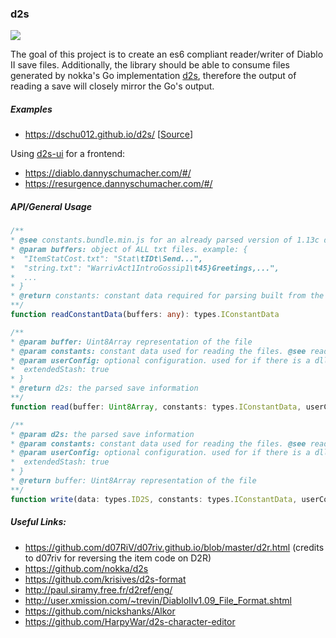 ### d2s

![](https://github.com/dschu012/d2s/workflows/.github/workflows/release.yml/badge.svg)

The goal of this project is to create an es6 compliant reader/writer of Diablo II save files. Additionally, the library should be able to consume files generated by nokka's Go implementation [d2s](https://github.com/nokka/d2s), therefore the output of reading a save will closely mirror the Go's output.

##### Examples
* https://dschu012.github.io/d2s/  [[Source](docs/index.html)]

Using [d2s-ui](https://github.com/dschu012/d2s-ui) for a frontend: 
* https://diablo.dannyschumacher.com/#/
* https://resurgence.dannyschumacher.com/#/

##### API/General Usage

```typescript
/**
* @see constants.bundle.min.js for an already parsed version of 1.13c data
* @param buffers: object of ALL txt files. example: {
*  "ItemStatCost.txt": "Stat\tIDt\Send...",
*  "string.txt": "WarrivAct1IntroGossip1\t45}Greetings,...",
*  ...
* }
* @return constants: constant data required for parsing built from the txt files.
**/
function readConstantData(buffers: any): types.IConstantData

/**
* @param buffer: Uint8Array representation of the file
* @param constants: constant data used for reading the files. @see readConstantData or constants.bundle.min.js
* @param userConfig: optional configuration. used for if there is a dll edit to allow larger stash sizes. example: {
*  extendedStash: true
* }
* @return d2s: the parsed save information
**/
function read(buffer: Uint8Array, constants: types.IConstantData, userConfig?: types.IConfig): Promise<types.ID2S>;

/**
* @param d2s: the parsed save information
* @param constants: constant data used for reading the files. @see readConstantData or constants.bundle.min.js
* @param userConfig: optional configuration. used for if there is a dll edit to allow larger stash sizes. example: {
*  extendedStash: true
* }
* @return buffer: Uint8Array representation of the file
**/
function write(data: types.ID2S, constants: types.IConstantData, userConfig?: types.IConfig): Promise<Uint8Array>;
```

##### Useful Links:
* https://github.com/d07RiV/d07riv.github.io/blob/master/d2r.html (credits to d07riv for reversing the item code on D2R)
* https://github.com/nokka/d2s
* https://github.com/krisives/d2s-format
* http://paul.siramy.free.fr/d2ref/eng/
* http://user.xmission.com/~trevin/DiabloIIv1.09_File_Format.shtml
* https://github.com/nickshanks/Alkor
* https://github.com/HarpyWar/d2s-character-editor